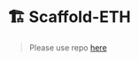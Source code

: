 # 🏗 Scaffold-ETH

> Please use repo [here](https://github.com/scaffold-eth/scaffold-eth-examples/tree/commit-reveal-with-frontend)
